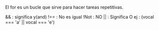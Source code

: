 El for es un bucle que sirve para hacer tareas repetitivas.

&& : significa y(and)
!== : No es igual
!Not : NO
|| : Significa O ej : (vocal === 'a' || vocal === 'e')